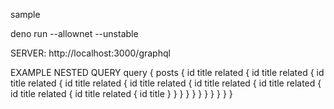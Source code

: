 sample

deno run --allownet --unstable <filename>

SERVER: http://localhost:3000/graphql

EXAMPLE NESTED QUERY
query {
  posts {
    id
    title
    related {
      id
      title
      related {
        id
        title
        related {
          id
          title
          related {
            id
            title
            related {
              id
              title
              related {
                id
                title
                related {
                  id
                  title
                  related {
                    id
                    title
                    related {
                      id
                      title
                    }
                  }
                }
              }
            }
          }
        }
      }
    }
  }
}

